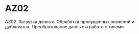 # AZ02
AZ02. Загрузка данных. Обработка пропущенных значений и дубликатов. Преобразование данных и работа с типами.
